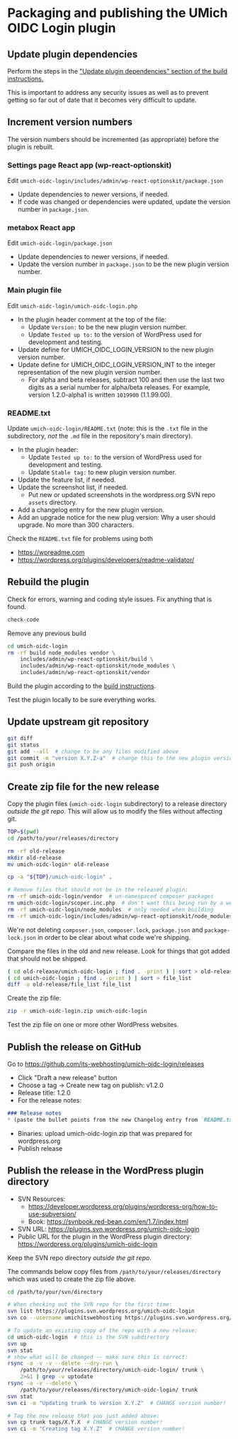# Packaging and publishing the UMich OIDC Login plugin

## Update plugin dependencies

Perform the steps in the ["Update plugin dependencies" section of the build instructions.](building.md#update-plugin-dependencies)

This is important to address any security issues as well as to prevent getting so far out of date that it becomes very difficult to update.

## Increment version numbers

The version numbers should be incremented (as appropriate) before the plugin is rebuilt.

### Settings page React app (wp-react-optionskit)

Edit `umich-oidc-login/includes/admin/wp-react-optionskit/package.json`

* Update dependencies to newer versions, if needed.
* If code was changed or dependencies were updated, update the version number in `package.json`.

### metabox React app

Edit `umich-oidc-login/package.json`

* Update dependencies to newer versions, if needed.
* Update the version number in `package.json` to be the new plugin version number.

### Main plugin file

Edit `umich-oidc-login/umich-oidc-login.php`

* In the plugin header comment at the top of the file:
  * Update `Version:` to be the new plugin version number.
  * Update `Tested up to:` to the version of WordPress used for development and testing.
* Update define for UMICH_OIDC_LOGIN_VERSION to the new plugin version number.
* Update define for UMICH_OIDC_LOGIN_VERSION_INT to the integer representation of the new plugin version number.
  * For alpha and beta releases, subtract 100 and then use the last two digits as a serial number for alpha/beta releases.  For example, version 1.2.0-alpha1 is written `1019900` (1.1.99.00).


### README.txt

Update `umich-oidc-login/README.txt` (note: this is the `.txt` file in the subdirectory, _not_ the `.md` file in the repository's main directory).

* In the plugin header:
	* Update `Tested up to:` to the version of WordPress used for development and testing.
  * Update `Stable tag:` to new plugin version number.
* Update the feature list, if needed.
* Update the screenshot list, if needed.
	* Put new or updated screenshots in the wordpress.org SVN repo `assets` directory.
* Add a changelog entry for the new plugin version.
* Add an upgrade notice for the new plug version:  Why a user should upgrade.  No more than 300 characters.

Check the `README.txt` file for problems using both
* https://wpreadme.com
* https://wordpress.org/plugins/developers/readme-validator/


## Rebuild the plugin

Check for errors, warning and coding style issues.  Fix anything that is found.

```bash
check-code
```

Remove any previous build

```bash
cd umich-oidc-login
rm -rf build node_modules vendor \
    includes/admin/wp-react-optionskit/build \
    includes/admin/wp-react-optionskit/node_modules \
    includes/admin/wp-react-optionskit/vendor
```

Build the plugin according to the [build instructions](building.md).

Test the plugin locally to be sure everything works.

## Update upstream git repository

```bash
git diff
git status
git add --all  # change to be any files modified above
git commit -m "version X.Y.Z-a"  # change this to the new plugin version number
git push origin
```

## Create zip file for the new release

Copy the plugin files (`umich-oidc-login` subdirectory) to a release directory _outside the git repo_.  This will allow us to modify the files without affecting git.

```bash
TOP=$(pwd)
cd /path/to/your/releases/directory

rm -rf old-release
mkdir old-release
mv umich-oidc-login* old-release

cp -a "${TOP}/umich-oidc-login" .

# Remove files that should not be in the released plugin:
rm -rf umich-oidc-login/vendor  # un-namespaced composer packages
rm umich-oidc-login/scoper.inc.php  # don't want this being run by a web server; only needed when building
rm -rf umich-oidc-login/node_modules  # only needed when building
rm -rf umich-oidc-login/includes/admin/wp-react-optionskit/node_modules  # only needed when building
```

We're not deleting `composer.json`, `composer.lock`, `package.json` and `package-lock.json` in order to be clear about what code we're shipping.

Compare the files in the old and new release.  Look for things that got added that should not be shipped.

```bash
( cd old-release/umich-oidc-login ; find . -print ) | sort > old-release/file_list
( cd umich-oidc-login ; find . -print ) | sort > file_list
diff -u old-release/file_list file_list
```

Create the zip file:

```bash
zip -r umich-oidc-login.zip umich-oidc-login
```

Test the zip file on one or more other WordPress websites.

## Publish the release on GitHub

Go to
https://github.com/its-webhosting/umich-oidc-login/releases

* Click "Draft a new release" button
* Choose a tag -> Create new tag on publish: v1.2.0
* Release title: 1.2.0
* For the release notes:

```markdown
### Release notes
* (paste the bullet points from the new Changelog entry from `README.txt`)
```

* Binaries: upload umich-oidc-login.zip that was prepared for wordpress.org
* Publish release

## Publish the release in the WordPress plugin directory

* SVN Resources:
  * https://developer.wordpress.org/plugins/wordpress-org/how-to-use-subversion/
  * Book: https://svnbook.red-bean.com/en/1.7/index.html
* SVN URL: https://plugins.svn.wordpress.org/umich-oidc-login
* Public URL for the plugin in the WordPress plugin directory: https://wordpress.org/plugins/umich-oidc-login

Keep the SVN repo directory _outside the git repo_.

The commands below copy files from `/path/to/your/releases/directory` which was used to create the zip file above.

```bash
cd /path/to/your/svn/directory

# When checking out the SVN repo for the first time:
svn list https://plugins.svn.wordpress.org/umich-oidc-login
svn co --username umichitswebhosting https://plugins.svn.wordpress.org/umich-oidc-login

# To update an existing copy of the repo with a new release:
cd umich-oidc-login  # this is the SVN subdirectory
svn up
svn stat
# show what will be changed -- make sure this is correct:
rsync -a -v -v --delete --dry-run \
    /path/to/your/releases/directory/umich-oidc-login/ trunk \
    2>&1 | grep -v uptodate
rsync -a -v --delete \
    /path/to/your/releases/directory/umich-oidc-login/ trunk
svn stat
svn ci -m "Updating trunk to version X.Y.Z"  # CHANGE version number!

# Tag the new release that you just added above:
svn cp trunk tags/X.Y.X  # CHANGE version number!
svn ci -m "Creating tag X.Y.Z"  # CHANGE version number!
```
